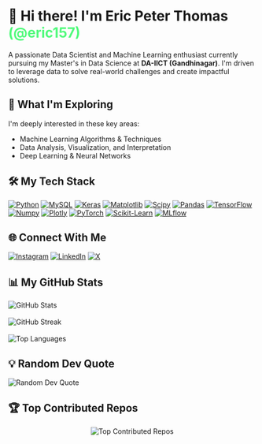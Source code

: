 # 👋 Hi there! I'm Eric Peter Thomas  <span style="color:#50fa7b;">(@eric157)</span>

<p> A passionate Data Scientist and Machine Learning enthusiast currently pursuing my Master's in Data Science at <b>DA-IICT (Gandhinagar)</b>. I'm driven to leverage data to solve real-world challenges and create impactful solutions. </p>

## 🚀 What I'm Exploring

<p>
I'm deeply interested in these key areas:
<ul>
    <li>Machine Learning Algorithms & Techniques</li>
    <li>Data Analysis, Visualization, and Interpretation</li>
    <li>Deep Learning & Neural Networks</li>
</ul>
</p>


## 🛠️ My Tech Stack

<p align="left">
    <a href="https://www.python.org/" target="_blank"> <img src="https://img.shields.io/badge/python-3670A0?style=flat&logo=python&logoColor=ffdd54" alt="Python"/></a>
    <a href="https://www.mysql.com/" target="_blank"> <img src="https://img.shields.io/badge/mysql-4479A1.svg?style=flat&logo=mysql&logoColor=white" alt="MySQL"/></a>
    <a href="https://keras.io/" target="_blank"> <img src="https://img.shields.io/badge/Keras-%23D00000.svg?style=flat&logo=Keras&logoColor=white" alt="Keras"/></a>
    <a href="https://matplotlib.org/" target="_blank">  <img src="https://img.shields.io/badge/Matplotlib-%23ffffff.svg?style=flat&logo=Matplotlib&logoColor=black" alt="Matplotlib"/></a>
    <a href="https://scipy.org/" target="_blank"> <img src="https://img.shields.io/badge/SciPy-%230C55A5.svg?style=flat&logo=scipy&logoColor=%white" alt="Scipy"/></a>
    <a href="https://pandas.pydata.org/" target="_blank"> <img src="https://img.shields.io/badge/pandas-%23150458.svg?style=flat&logo=pandas&logoColor=white" alt="Pandas"/></a>
    <a href="https://www.tensorflow.org/" target="_blank"><img src="https://img.shields.io/badge/TensorFlow-%23FF6F00.svg?style=flat&logo=TensorFlow&logoColor=white" alt="TensorFlow"/></a>
    <a href="https://numpy.org/" target="_blank"><img src="https://img.shields.io/badge/numpy-%23013243.svg?style=flat&logo=numpy&logoColor=white" alt="Numpy"/></a>
    <a href="https://plotly.com/" target="_blank"><img src="https://img.shields.io/badge/Plotly-%233F4F75.svg?style=flat&logo=plotly&logoColor=white" alt="Plotly"/></a>
    <a href="https://pytorch.org/" target="_blank"><img src="https://img.shields.io/badge/PyTorch-%23EE4C2C.svg?style=flat&logo=PyTorch&logoColor=white" alt="PyTorch"/></a>
    <a href="https://scikit-learn.org/" target="_blank"><img src="https://img.shields.io/badge/scikit--learn-%23F7931E.svg?style=flat&logo=scikit-learn&logoColor=white" alt="Scikit-Learn"/></a>
     <a href="https://mlflow.org/" target="_blank"><img src="https://img.shields.io/badge/mlflow-%23d9ead3.svg?style=flat&logo=mlflow&logoColor=blue" alt="MLflow"/></a>
</p>

## 🌐 Connect With Me

<p align="left">
    <a href="https://instagram.com/eliteric15" target="_blank"> <img src="https://img.shields.io/badge/Instagram-%23E4405F.svg?logo=Instagram&logoColor=white" alt="Instagram"/></a>
    <a href="https://linkedin.com/in/eric-peter-thomas" target="_blank"> <img src="https://img.shields.io/badge/LinkedIn-%230077B5.svg?logo=linkedin&logoColor=white" alt="LinkedIn"/></a>
    <a href="https://x.com/eliteric157" target="_blank"> <img src="https://img.shields.io/badge/X-black.svg?logo=X&logoColor=white" alt="X"/></a>
</p>


## 📊 My GitHub Stats

<p align="left">
    <img src="https://github-readme-stats.vercel.app/api?username=eric157&theme=onedark&hide_border=false&include_all_commits=true&count_private=true" alt="GitHub Stats"/>
  <br>
  <br>
    <img src="https://github-readme-streak-stats.herokuapp.com/?user=eric157&theme=onedark&hide_border=false" alt="GitHub Streak"/>
  <br>
  <br>
    <img src="https://github-readme-stats.vercel.app/api/top-langs/?username=eric157&theme=onedark&hide_border=false&include_all_commits=true&count_private=true&layout=compact" alt="Top Languages"/>
</p>

## 💡 Random Dev Quote

<p align="left">
    <img src="https://quotes-github-readme.vercel.app/api?type=horizontal&theme=dark" alt="Random Dev Quote"/>
</p>

## 🏆 Top Contributed Repos
<p align="center">
     <img src="https://github-contributor-stats.vercel.app/api?username=eric157&limit=5&theme=dark&combine_all_yearly_contributions=true" alt="Top Contributed Repos"/>
</p>
